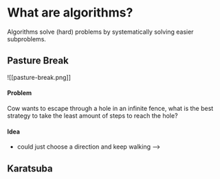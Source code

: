 
# What are algorithms?

Algorithms solve (hard) problems by systematically solving easier subproblems.



## Pasture Break
![[pasture-break.png]]

#### Problem
Cow wants to escape through a hole in an infinite fence, what is the best strategy to take the least amount of steps to reach the hole?

#### Idea
- could just choose a direction and keep walking --> 


## Karatsuba

